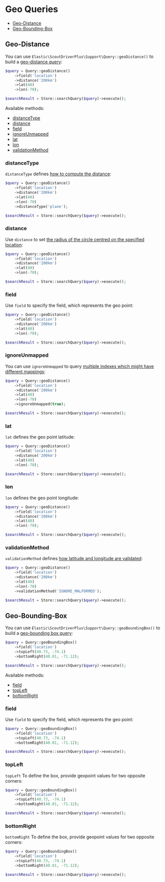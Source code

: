 # Geo Queries

* [Geo-Distance](#geo-distance)
* [Geo-Bounding-Box](#geo-bounding-box)

## Geo-Distance

You can use `Elastic\ScoutDriverPlus\Support\Query::geoDistance()` to build a [geo-distance query](https://www.elastic.co/guide/en/elasticsearch/reference/current/query-dsl-geo-distance-query.html#query-dsl-geo-distance-query):

```php
$query = Query::geoDistance()
    ->field('location')
    ->distance('200km')
    ->lat(40)
    ->lon(-70);

$searchResult = Store::searchQuery($query)->execute();
```

Available methods:

* [distanceType](#geo-distance-distance-type)
* [distance](#geo-distance-distance)
* [field](#geo-distance-field)
* [ignoreUnmapped](#geo-distance-ignore-unmapped)
* [lat](#geo-distance-lat)
* [lon](#geo-distance-lon)
* [validationMethod](#geo-distance-validation-method)

### <a name="geo-distance-distance-type"></a> distanceType

`distanceType` defines [how to compute the distance](https://www.elastic.co/guide/en/elasticsearch/reference/current/query-dsl-geo-distance-query.html#_options_2):

```php
$query = Query::geoDistance()
    ->field('location')
    ->distance('200km')
    ->lat(40)
    ->lon(-70)
    ->distanceType('plane');

$searchResult = Store::searchQuery($query)->execute();
```

### <a name="geo-distance-distance"></a> distance

Use `distance` to set [the radius of the circle centred on the specified location](https://www.elastic.co/guide/en/elasticsearch/reference/current/query-dsl-geo-distance-query.html#_options_2):

```php
$query = Query::geoDistance()
    ->field('location')
    ->distance('200km')
    ->lat(40)
    ->lon(-70);

$searchResult = Store::searchQuery($query)->execute();
```

### <a name="geo-distance-field"></a> field

Use `field` to specify the field, which represents the geo point:

```php
$query = Query::geoDistance()
    ->field('location')
    ->distance('200km')
    ->lat(40)
    ->lon(-70);

$searchResult = Store::searchQuery($query)->execute();
```

### <a name="geo-distance-ignore-unmapped"></a> ignoreUnmapped

You can use `ignoreUnmapped` to query [multiple indexes which might have different mappings](https://www.elastic.co/guide/en/elasticsearch/reference/current/query-dsl-geo-distance-query.html#_ignore_unmapped_2):

```php
$query = Query::geoDistance()
    ->field('location')
    ->distance('200km')
    ->lat(40)
    ->lon(-70)
    ->ignoreUnmapped(true);

$searchResult = Store::searchQuery($query)->execute();
```

### <a name="geo-distance-lat"></a> lat

`lat` defines the geo point latitude:

```php
$query = Query::geoDistance()
    ->field('location')
    ->distance('200km')
    ->lat(40)
    ->lon(-70);

$searchResult = Store::searchQuery($query)->execute();
```

### <a name="geo-distance-lon"></a> lon

`lon` defines the geo point longitude:

```php
$query = Query::geoDistance()
    ->field('location')
    ->distance('200km')
    ->lat(40)
    ->lon(-70);

$searchResult = Store::searchQuery($query)->execute();
```

### <a name="geo-distance-validation-method"></a> validationMethod

`validationMethod` defines [how latitude and longitude are validated](https://www.elastic.co/guide/en/elasticsearch/reference/current/query-dsl-geo-distance-query.html#_options_2):

```php
$query = Query::geoDistance()
    ->field('location')
    ->distance('200km')
    ->lat(40)
    ->lon(-70)
    ->validationMethod('IGNORE_MALFORMED');

$searchResult = Store::searchQuery($query)->execute();
```

## Geo-Bounding-Box

You can use `Elastic\ScoutDriverPlus\Support\Query::geoBoundingBox()` to build a [geo-bounding box query](https://www.elastic.co/guide/en/elasticsearch/reference/current/query-dsl-geo-bounding-box-query.html#query-dsl-geo-bounding-box-query):

```php
$query = Query::geoBoundingBox()
    ->field('location')
    ->topLeft(40.73, -74.1)
    ->bottomRight(40.01, -71.12);

$searchResult = Store::searchQuery($query)->execute();
```

Available methods:

* [field](#geo-bounding-box-field)
* [topLeft](#geo-bounding-box-top-left)
* [bottomRight](#geo-bounding-box-bottom-right)

### <a name="geo-bounding-box-field"></a> field

Use `field` to specify the field, which represents the geo point:

```php
$query = Query::geoBoundingBox()
    ->field('location')
    ->topLeft(40.73, -74.1)
    ->bottomRight(40.01, -71.12);

$searchResult = Store::searchQuery($query)->execute();
```

### <a name="geo-bounding-box-top-left"></a> topLeft

`topLeft` To define the box, provide geopoint values for two opposite corners:

```php
$query = Query::geoBoundingBox()
    ->field('location')
    ->topLeft(40.73, -74.1)
    ->bottomRight(40.01, -71.12);

$searchResult = Store::searchQuery($query)->execute();
```

### <a name="geo-bounding-box-bottom-right"></a> bottomRight

`bottomRight` To define the box, provide geopoint values for two opposite corners:

```php
$query = Query::geoBoundingBox()
    ->field('location')
    ->topLeft(40.73, -74.1)
    ->bottomRight(40.01, -71.12);

$searchResult = Store::searchQuery($query)->execute();
```
